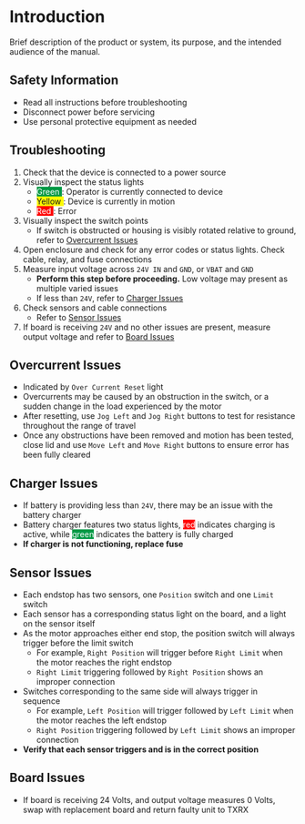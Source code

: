# Introduction
Brief description of the product or system, its purpose, and the intended audience of the manual.

## Safety Information
* Read all instructions before troubleshooting
* Disconnect power before servicing
* Use personal protective equipment as needed

## Troubleshooting
1. Check that the device is connected to a power source
2. Visually inspect the status lights
    * <span style="background-color:rgb(0, 153, 69)"><span style="color:white;"> Green </span></span>: Operator is currently connected to device
    * <span style="background-color:rgb(255, 251, 0)"> Yellow </span> : Device is currently in motion
    * <span style="background-color:rgb(255, 0, 0)"><span style="color:white;"> Red </span></span>: Error
3. Visually inspect the switch points
    * If switch is obstructed or housing is visibly rotated relative to ground, refer to [Overcurrent Issues](#overcurrent-issues)
4. Open enclosure and check for any error codes or status lights. Check cable, relay, and fuse connections
5. Measure input voltage across `24V IN` and `GND`, or `VBAT` and `GND`
    * **Perform this step before proceeding.** Low voltage may present as multiple varied issues
    * If less than `24V`, refer to [Charger Issues](#charger-issues)
6. Check sensors and cable connections
    * Refer to [Sensor Issues](#charger-issues)
7. If board is receiving `24V` and no other issues are present, measure output voltage and refer to [Board Issues](#board-issues)

## Overcurrent Issues
* Indicated by `Over Current Reset` light
* Overcurrents may be caused by an obstruction in the switch, or a sudden change in the load experienced by the motor
* After resetting, use `Jog Left` and `Jog Right` buttons to test for resistance throughout the range of travel
* Once any obstructions have been removed and motion has been tested, close lid and use `Move Left` and `Move Right` buttons to ensure error has been fully cleared

## Charger Issues
* If battery is providing less than `24V`, there may be an issue with the battery charger
* Battery charger features two status lights, <span style="background-color:rgb(255, 0, 0)"><span style="color:white;">red</span></span> indicates charging is active, while <span style="background-color:rgb(0, 153, 69)"><span style="color:white;">green</span></span> indicates the battery is fully charged
* **If charger is not functioning, replace fuse**

## Sensor Issues
* Each endstop has two sensors, one `Position` switch and one `Limit` switch
* Each sensor has a corresponding status light on the board, and a light on the sensor itself
* As the motor approaches either end stop, the position switch will always trigger before the limit switch
    * For example, `Right Position` will trigger before `Right Limit` when the motor reaches the right endstop
    * `Right Limit` triggering followed by `Right Position` shows an improper connection
* Switches corresponding to the same side will always trigger in sequence
    * For example, `Left Position` will trigger followed by `Left Limit` when the motor reaches the left endstop
    * `Right Position` triggering followed by `Left Limit` shows an improper connection
* **Verify that each sensor triggers and is in the correct position**

## Board Issues
* If board is receiving 24 Volts, and output voltage measures 0 Volts, swap with replacement board and return faulty unit to TXRX
